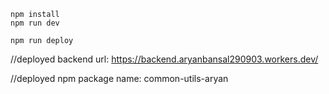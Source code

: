 ```
npm install
npm run dev
```

```
npm run deploy
```

//deployed backend url: https://backend.aryanbansal290903.workers.dev/

//deployed npm package name: common-utils-aryan
